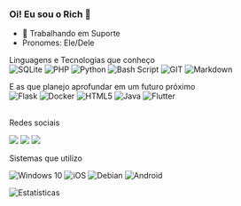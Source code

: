 ### Oi! Eu sou o Rich 🤠

<!--
**richmont/richmont** is a ✨ _special_ ✨ repository because its `README.md` (this file) appears on your GitHub profile.

https://github.com/alexandresanlim/Badges4-README.md-Profile
Fonte das badges

-->
- 🔭 Trabalhando em Suporte
- Pronomes: Ele/Dele


Linguagens e Tecnologias que conheço  
![SQLite](https://img.shields.io/badge/SQLite-07405E?style=for-the-badge&logo=sqlite&logoColor=white)
![PHP](https://img.shields.io/badge/PHP-777BB4?style=for-the-badge&logo=php&logoColor=white)
![Python](https://img.shields.io/badge/Python-3776AB?style=for-the-badge&logo=python&logoColor=white)
![Bash Script](https://img.shields.io/badge/Shell_Script-121011?style=for-the-badge&logo=gnu-bash&logoColor=white)
![GIT](https://img.shields.io/badge/Git-F05032?style=for-the-badge&logo=git&logoColor=white)
![Markdown](https://img.shields.io/badge/Markdown-000000?style=for-the-badge&logo=markdown&logoColor=white)

E as que planejo aprofundar em um futuro próximo  
![Flask](https://img.shields.io/badge/Flask-000000?style=for-the-badge&logo=flask&logoColor=white)
![Docker](https://img.shields.io/badge/Docker-2CA5E0?style=for-the-badge&logo=docker&logoColor=white)
![HTML5](https://img.shields.io/badge/HTML5-E34F26?style=for-the-badge&logo=html5&logoColor=white)
![Java](https://img.shields.io/badge/Java-ED8B00?style=for-the-badge&logo=java&logoColor=white)
![Flutter](https://img.shields.io/badge/Flutter-02569B?style=for-the-badge&logo=flutter&logoColor=white)



<br>
Redes sociais
<div> 
  
  <a href="https://instagram.com/richelmymont" target="_blank"><img src="https://img.shields.io/badge/-Instagram-%23E4405F?style=for-the-badge&logo=instagram&logoColor=white" target="_blank"></a>
  <a href = "mailto:richelmy.monteiro@gmail.com"><img src="https://img.shields.io/badge/-Gmail-%23333?style=for-the-badge&logo=gmail&logoColor=white" target="_blank"></a>
  <a href="https://www.linkedin.com/in/richelmy-monteiro-45976251/" target="_blank"><img src="https://img.shields.io/badge/-LinkedIn-%230077B5?style=for-the-badge&logo=linkedin&logoColor=white" target="_blank"></a> 
</div>

Sistemas que utilizo

![Windows 10](https://img.shields.io/badge/Windows-0078D6?style=for-the-badge&logo=windows&logoColor=white)
![iOS](https://img.shields.io/badge/iOS-000000?style=for-the-badge&logo=ios&logoColor=white)
![Debian](https://img.shields.io/badge/Debian-A81D33?style=for-the-badge&logo=debian&logoColor=white)
![Android](https://img.shields.io/badge/Android-3DDC84?style=for-the-badge&logo=android&logoColor=white)


![Estatísticas](https://github-readme-stats.vercel.app/api?username=richmont)


